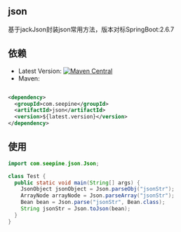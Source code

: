 ## json

基于jackJson封装json常用方法，版本对标SpringBoot:2.6.7

## 依赖

- Latest
  Version: [![Maven Central](https://img.shields.io/maven-central/v/com.seepine/json.svg)](https://search.maven.org/search?q=g:com.seepine%20a:json)
- Maven:

```xml

<dependency>
  <groupId>com.seepine</groupId>
  <artifactId>json</artifactId>
  <version>${latest.version}</version>
</dependency>
```

## 使用

```java
import com.seepine.json.Json;

class Test {
  public static void main(String[] args) {
    JsonObject jsonObject = Json.parseObj("jsonStr");
    ArrayNode arrayNode = Json.parseArray("jsonStr");
    Bean bean = Json.parse("jsonStr", Bean.class);
    String jsonStr = Json.toJson(bean);
  }
}
```
